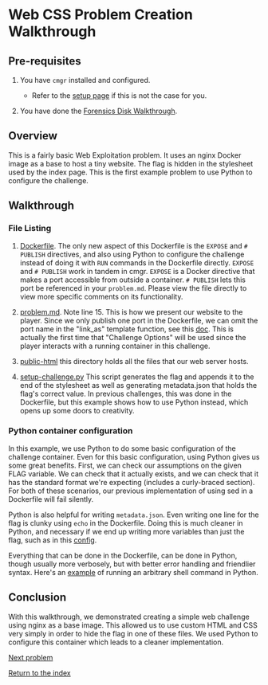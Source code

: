 # Web CSS Problem Creation Walkthrough

## Pre-requisites

1. You have `cmgr` installed and configured.
    - Refer to the [setup page](/setup-cmgr) if this is not the case for you.

1. You have done the [Forensics Disk
   Walkthrough](/example-problems/forensics-disk/).

## Overview

This is a fairly basic Web Exploitation problem. It uses an nginx Docker image
as a base to host a tiny website. The flag is hidden in the stylesheet used by
the index page. This is the first example problem to use Python to configure the
challenge.

## Walkthrough

### File Listing

1. [Dockerfile](/example-problems/web-css/Dockerfile). The only new aspect of
   this Dockerfile is the `EXPOSE` and `# PUBLISH` directives, and also using
   Python to configure the challenge instead of doing it with `RUN` commands in
   the Dockerfile directly. `EXPOSE` and `# PUBLISH` work in tandem in cmgr.
   `EXPOSE` is a Docker directive that makes a port accessible from outside a
   container. `# PUBLISH` lets this port be referenced in your `problem.md`.
   Please view the file directly to view more specific comments on its
   functionality.

1. [problem.md](/example-problems/web-css/problem.md). Note line 15. This is
   how we present our website to the player. Since we only publish one port in
   the Dockerfile, we can omit the port name in the "link_as" template function,
   see this
   [doc](https://github.com/picoCTF/cmgr/blob/master/examples/specification.md#details).
   This is actually the first time that "Challenge Options" will be used since
   the player interacts with a running container in this challenge.

1. [public-html](/example-problems/web-css/public-html) this directory holds
   all the files that our web server hosts.

1. [setup-challenge.py](/example-problems/web-css/setup-challenge.py) This
   script generates the flag and appends it to the end of the stylesheet as well
   as generating metadata.json that holds the flag's correct value. In previous
   challenges, this was done in the Dockerfile, but this example shows how to
   use Python instead, which opens up some doors to creativity.

### Python container configuration

In this example, we use Python to do some basic configuration of the challenge
container. Even for this basic configuration, using Python gives us some great
benefits. First, we can check our assumptions on the given FLAG variable. We can
check that it actually exists, and we can check that it has the standard format
we're expecting (includes a curly-braced section). For both of these scenarios,
our previous implementation of using sed in a Dockerfile will fail silently.

Python is also helpful for writing `metadata.json`. Even writing one line for
the flag is clunky using `echo` in the Dockerfile. Doing this is much cleaner
in Python, and necessary if we end up writing more variables than just the flag,
such as in this [config](/example-problems/general-ssh/config-builder.py#L70).

Everything that can be done in the Dockerfile, can be done in Python, though
usually more verbosely, but with better error handling and friendlier syntax.
Here's an [example](/example-problems/general-ssh/config-sshhost.py#L24) of
running an arbitrary shell command in Python.

## Conclusion

With this walkthrough, we demonstrated creating a simple web challenge using
nginx as a base image. This allowed us to use custom HTML and CSS very simply in
order to hide the flag in one of these files. We used Python to configure this
container which leads to a cleaner implementation.

[Next problem](/example-problems/reversing-python)

[Return to the index](/example-problems#example-problems)
